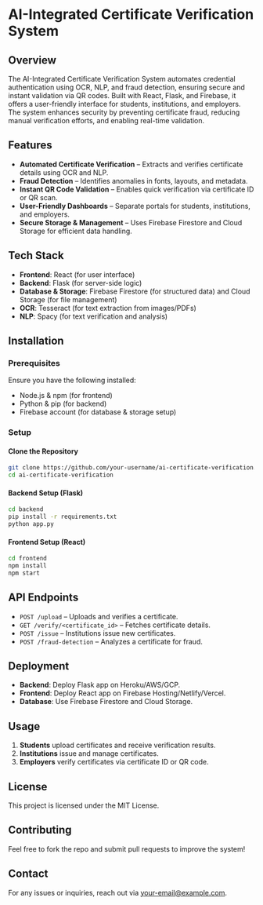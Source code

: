 # AI-Integrated Certificate Verification System

## Overview
The AI-Integrated Certificate Verification System automates credential authentication using OCR, NLP, and fraud detection, ensuring secure and instant validation via QR codes. Built with React, Flask, and Firebase, it offers a user-friendly interface for students, institutions, and employers. The system enhances security by preventing certificate fraud, reducing manual verification efforts, and enabling real-time validation.

## Features
- **Automated Certificate Verification** – Extracts and verifies certificate details using OCR and NLP.
- **Fraud Detection** – Identifies anomalies in fonts, layouts, and metadata.
- **Instant QR Code Validation** – Enables quick verification via certificate ID or QR scan.
- **User-Friendly Dashboards** – Separate portals for students, institutions, and employers.
- **Secure Storage & Management** – Uses Firebase Firestore and Cloud Storage for efficient data handling.

## Tech Stack
- **Frontend**: React (for user interface)
- **Backend**: Flask (for server-side logic)
- **Database & Storage**: Firebase Firestore (for structured data) and Cloud Storage (for file management)
- **OCR**: Tesseract (for text extraction from images/PDFs)
- **NLP**: Spacy (for text verification and analysis)

## Installation
### Prerequisites
Ensure you have the following installed:
- Node.js & npm (for frontend)
- Python & pip (for backend)
- Firebase account (for database & storage setup)

### Setup
#### Clone the Repository
```bash
git clone https://github.com/your-username/ai-certificate-verification.git
cd ai-certificate-verification
```

#### Backend Setup (Flask)
```bash
cd backend
pip install -r requirements.txt
python app.py
```

#### Frontend Setup (React)
```bash
cd frontend
npm install
npm start
```

## API Endpoints
- `POST /upload` – Uploads and verifies a certificate.
- `GET /verify/<certificate_id>` – Fetches certificate details.
- `POST /issue` – Institutions issue new certificates.
- `POST /fraud-detection` – Analyzes a certificate for fraud.

## Deployment
- **Backend**: Deploy Flask app on Heroku/AWS/GCP.
- **Frontend**: Deploy React app on Firebase Hosting/Netlify/Vercel.
- **Database**: Use Firebase Firestore and Cloud Storage.

## Usage
1. **Students** upload certificates and receive verification results.
2. **Institutions** issue and manage certificates.
3. **Employers** verify certificates via certificate ID or QR code.

## License
This project is licensed under the MIT License.

## Contributing
Feel free to fork the repo and submit pull requests to improve the system!

## Contact
For any issues or inquiries, reach out via [your-email@example.com](mailto:your-email@example.com).

